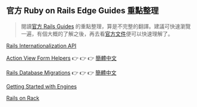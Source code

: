 ## 官方 Ruby on Rails Edge Guides 重點整理

> 閱讀[官方 Rails Guides][edge] 的重點整理，算是不完整的翻譯。建議可快速瀏覽一遍，有個大概的了解之後，再去看[官方文件][edge]便可以快速理解了。

[Rails Internationalization API](/guides/edge-translation/i18n-zh_TW.md)

[Action View Form Helpers](/guides/edge-translation/form-helpers-zh_TW.md) :point_right: :point_right: :point_right: [簡體中文](/guides/edge-translation/form-helpers-zh_CN.md)

[Rails Database Migrations](/guides/edge-translation/migrations-zh_TW.md) :point_right: :point_right: :point_right: [簡體中文](/guides/edge-translation/migrations-zh_CN.md)


[Getting Started with Engines](/guides/edge-translation/engines-zh_TW.md)

[Rails on Rack](/guides/edge-translation/rails-on-rack-zh_TW.md)

[edge]: http://edgeguides.rubyonrails.org